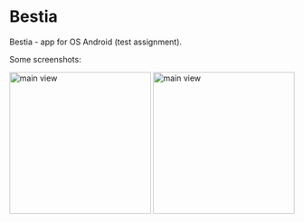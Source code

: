 # Bestia
Bestia - app for OS Android (test assignment).

Some screenshots:

<img alt="main view" src="http://i.imgur.com/4uTiKKN.jpg" width="250">
<img alt="main view" src="http://i.imgur.com/60xU5Nw.jpg?1" width="250">
